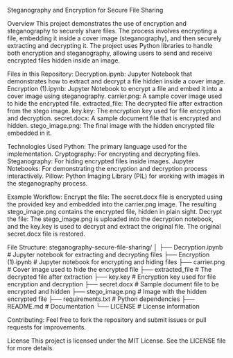 Steganography and Encryption for Secure File Sharing

Overview
This project demonstrates the use of encryption and steganography to securely share files. The process involves encrypting a file, embedding it inside a cover image (steganography), and then securely extracting and decrypting it. The project uses Python libraries to handle both encryption and steganography, allowing users to send and receive encrypted files hidden inside an image.

Files in this Repository:
Decryption.ipynb: Jupyter Notebook that demonstrates how to extract and decrypt a file hidden inside a cover image.
Encryption (1).ipynb: Jupyter Notebook to encrypt a file and embed it into a cover image using steganography.
carrier.png: A sample cover image used to hide the encrypted file.
extracted_file: The decrypted file after extraction from the stego image.
key.key: The encryption key used for file encryption and decryption.
secret.docx: A sample document file that is encrypted and hidden.
stego_image.png: The final image with the hidden encrypted file embedded in it.

Technologies Used
Python: The primary language used for the implementation.
Cryptography: For encrypting and decrypting files.
Steganography: For hiding encrypted files inside images.
Jupyter Notebooks: For demonstrating the encryption and decryption process interactively.
Pillow: Python Imaging Library (PIL) for working with images in the steganography process.

Example Workflow:
Encrypt the file:
The secret.docx file is encrypted using the provided key and embedded into the carrier.png image.
The resulting stego_image.png contains the encrypted file, hidden in plain sight.
Decrypt the file:
The stego_image.png is uploaded into the decryption notebook, and the key.key is used to decrypt and extract the original file.
The original secret.docx file is restored.

File Structure:
steganography-secure-file-sharing/
│
├── Decryption.ipynb         # Jupyter notebook for extracting and decrypting files
├── Encryption (1).ipynb     # Jupyter notebook for encrypting and hiding files
├── carrier.png              # Cover image used to hide the encrypted file
├── extracted_file           # The decrypted file after extraction
├── key.key                  # Encryption key used for file encryption and decryption
├── secret.docx              # Sample document file to be encrypted and hidden
├── stego_image.png          # Image with the hidden encrypted file
├── requirements.txt         # Python dependencies
├── README.md                # Documentation
└── LICENSE                  # License information

Contributing:
Feel free to fork the repository and submit issues or pull requests for improvements.

License
This project is licensed under the MIT License. See the LICENSE file for more details.

